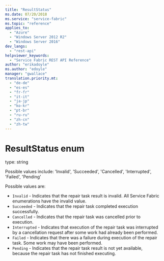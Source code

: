 ```yaml
---
title: "ResultStatus"
ms.date: 07/20/2018
ms.service: "service-fabric"
ms.topic: "reference"
applies_to: 
  - "Azure"
  - "Windows Server 2012 R2"
  - "Windows Server 2016"
dev_langs: 
  - "rest-api"
helpviewer_keywords: 
  - "Service Fabric REST API Reference"
author: "erikadoyle"
ms.author: "edoyle"
manager: "gwallace"
translation.priority.mt: 
  - "de-de"
  - "es-es"
  - "fr-fr"
  - "it-it"
  - "ja-jp"
  - "ko-kr"
  - "pt-br"
  - "ru-ru"
  - "zh-cn"
  - "zh-tw"
---
```

# ResultStatus enum

type: string

Possible values include: 'Invalid', 'Succeeded', 'Cancelled', 'Interrupted', 'Failed', 'Pending'

Possible values are: 

  - `Invalid` - Indicates that the repair task result is invalid. All Service Fabric enumerations have the invalid value.
  - `Succeeded` - Indicates that the repair task completed execution successfully.
  - `Cancelled` - Indicates that the repair task was cancelled prior to execution.
  - `Interrupted` - Indicates that execution of the repair task was interrupted by a cancellation request after some work had already been performed.
  - `Failed` - Indicates that there was a failure during execution of the repair task. Some work may have been performed.
  - `Pending` - Indicates that the repair task result is not yet available, because the repair task has not finished executing.

